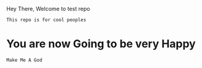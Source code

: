 Hey There,
Welcome to test repo

``
This repo is for cool peoples
``

# You are now Going to be very Happy


```
Make Me A God
```
